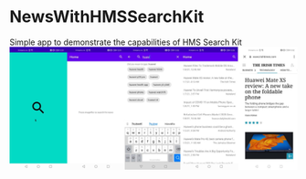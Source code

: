 # NewsWithHMSSearchKit
Simple app to demonstrate the capabilities of HMS Search Kit
<img src="/screenshots/screenshots.jpg">

